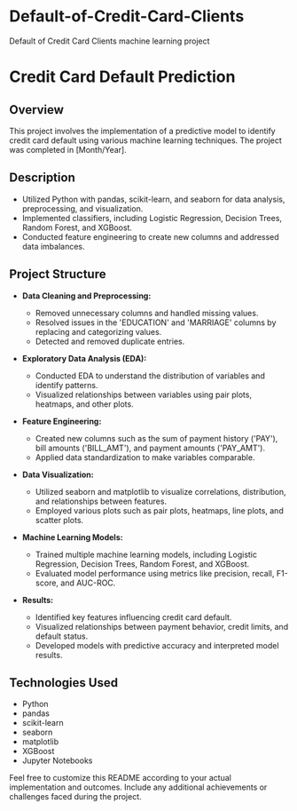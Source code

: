# Default-of-Credit-Card-Clients
Default of Credit Card Clients machine learning project
# Credit Card Default Prediction

## Overview
This project involves the implementation of a predictive model to identify credit card default using various machine learning techniques. The project was completed in [Month/Year].

## Description
- Utilized Python with pandas, scikit-learn, and seaborn for data analysis, preprocessing, and visualization.
- Implemented classifiers, including Logistic Regression, Decision Trees, Random Forest, and XGBoost.
- Conducted feature engineering to create new columns and addressed data imbalances.

## Project Structure
- **Data Cleaning and Preprocessing:**
  - Removed unnecessary columns and handled missing values.
  - Resolved issues in the 'EDUCATION' and 'MARRIAGE' columns by replacing and categorizing values.
  - Detected and removed duplicate entries.

- **Exploratory Data Analysis (EDA):**
  - Conducted EDA to understand the distribution of variables and identify patterns.
  - Visualized relationships between variables using pair plots, heatmaps, and other plots.

- **Feature Engineering:**
  - Created new columns such as the sum of payment history ('PAY'), bill amounts ('BILL_AMT'), and payment amounts ('PAY_AMT').
  - Applied data standardization to make variables comparable.

- **Data Visualization:**
  - Utilized seaborn and matplotlib to visualize correlations, distribution, and relationships between features.
  - Employed various plots such as pair plots, heatmaps, line plots, and scatter plots.

- **Machine Learning Models:**
  - Trained multiple machine learning models, including Logistic Regression, Decision Trees, Random Forest, and XGBoost.
  - Evaluated model performance using metrics like precision, recall, F1-score, and AUC-ROC.

- **Results:**
  - Identified key features influencing credit card default.
  - Visualized relationships between payment behavior, credit limits, and default status.
  - Developed models with predictive accuracy and interpreted model results.

## Technologies Used
- Python
- pandas
- scikit-learn
- seaborn
- matplotlib
- XGBoost
- Jupyter Notebooks

Feel free to customize this README according to your actual implementation and outcomes. Include any additional achievements or challenges faced during the project.

